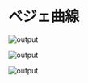 # ベジェ曲線

![output](https://github.com/Satoyans/Bezier_curve/blob/main/sample/1.png?raw=true)

![output](https://github.com/Satoyans/Bezier_curve/blob/main/sample/2.png?raw=true)

![output](https://github.com/Satoyans/Bezier_curve/blob/main/sample/3.png?raw=true)
